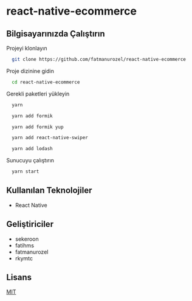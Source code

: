 # react-native-ecommerce

## Bilgisayarınızda Çalıştırın

Projeyi klonlayın

```bash
  git clone https://github.com/fatmanurozel/react-native-ecommerce
```

Proje dizinine gidin

```bash
  cd react-native-ecommerce
```

Gerekli paketleri yükleyin

```bash
  yarn
```
```bash
  yarn add formik
```
```bash
  yarn add formik yup
```
```bash
  yarn add react-native-swiper
```
```bash
  yarn add lodash
```

Sunucuyu çalıştırın

```bash
  yarn start
```

  
## Kullanılan Teknolojiler

- React Native 

## Geliştiriciler

- sekeroon
- fatihms
- fatmanurozel
- rkymtc
  
## Lisans
[MIT](https://choosealicense.com/licenses/mit/)
